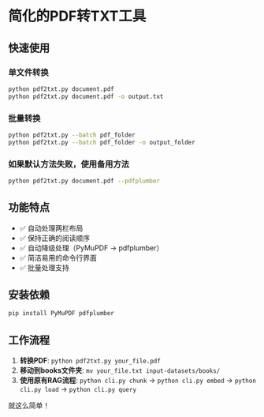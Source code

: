 # 简化的PDF转TXT工具

## 快速使用

### 单文件转换
```bash
python pdf2txt.py document.pdf
python pdf2txt.py document.pdf -o output.txt
```

### 批量转换
```bash
python pdf2txt.py --batch pdf_folder
python pdf2txt.py --batch pdf_folder -o output_folder
```

### 如果默认方法失败，使用备用方法
```bash
python pdf2txt.py document.pdf --pdfplumber
```

## 功能特点

- ✅ 自动处理两栏布局
- ✅ 保持正确的阅读顺序
- ✅ 自动降级处理（PyMuPDF → pdfplumber）
- ✅ 简洁易用的命令行界面
- ✅ 批量处理支持

## 安装依赖

```bash
pip install PyMuPDF pdfplumber
```

## 工作流程

1. **转换PDF**: `python pdf2txt.py your_file.pdf`
2. **移动到books文件夹**: `mv your_file.txt input-datasets/books/`
3. **使用原有RAG流程**: `python cli.py chunk` → `python cli.py embed` → `python cli.py load` → `python cli.py query`

就这么简单！
